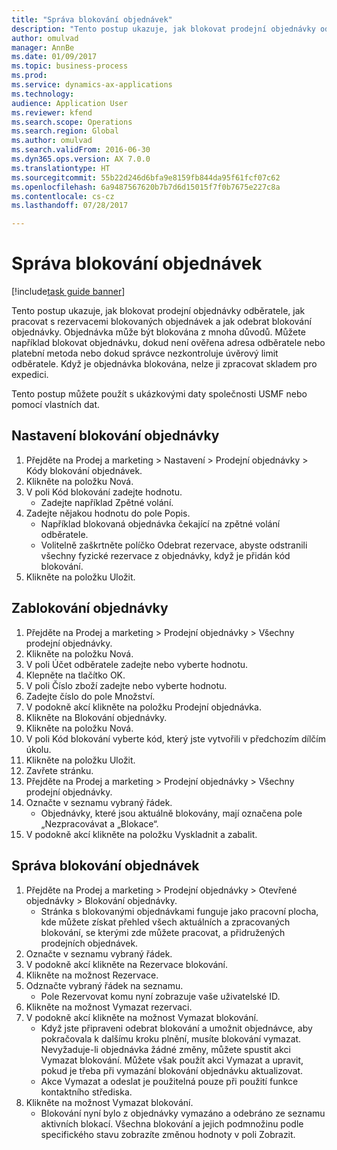 ```yaml
--- 
title: "Správa blokování objednávek"
description: "Tento postup ukazuje, jak blokovat prodejní objednávky odběratele, jak pracovat s rezervacemi blokovaných objednávek a jak odebrat blokování objednávky."
author: omulvad
manager: AnnBe
ms.date: 01/09/2017
ms.topic: business-process
ms.prod: 
ms.service: dynamics-ax-applications
ms.technology: 
audience: Application User
ms.reviewer: kfend
ms.search.scope: Operations
ms.search.region: Global
ms.author: omulvad
ms.search.validFrom: 2016-06-30
ms.dyn365.ops.version: AX 7.0.0
ms.translationtype: HT
ms.sourcegitcommit: 55b22d246d6bfa9e8159fb844da95f61fcf07c62
ms.openlocfilehash: 6a9487567620b7b7d6d15015f7f0b7675e227c8a
ms.contentlocale: cs-cz
ms.lasthandoff: 07/28/2017

---
```

# <a name="manage-order-holds"></a>Správa blokování objednávek

[!include[task guide banner](../../includes/task-guide-banner.md)]

Tento postup ukazuje, jak blokovat prodejní objednávky odběratele, jak pracovat s rezervacemi blokovaných objednávek a jak odebrat blokování objednávky. Objednávka může být blokována z mnoha důvodů. Můžete například blokovat objednávku, dokud není ověřena adresa odběratele nebo platební metoda nebo dokud správce nezkontroluje úvěrový limit odběratele. Když je objednávka blokována, nelze ji zpracovat skladem pro expedici. 

Tento postup můžete použít s ukázkovými daty společnosti USMF nebo pomocí vlastních dat.


## <a name="set-up-order-holds"></a>Nastavení blokování objednávky
1. Přejděte na Prodej a marketing > Nastavení > Prodejní objednávky > Kódy blokování objednávek.
2. Klikněte na položku Nová.
3. V poli Kód blokování zadejte hodnotu.
    * Zadejte například Zpětné volání.  
4. Zadejte nějakou hodnotu do pole Popis.
    * Například blokovaná objednávka čekající na zpětné volání odběratele.  
    * Volitelně zaškrtněte políčko Odebrat rezervace, abyste odstranili všechny fyzické rezervace z objednávky, když je přidán kód blokování.  
5. Klikněte na položku Uložit.

## <a name="place-order-on-hold"></a>Zablokování objednávky
1. Přejděte na Prodej a marketing > Prodejní objednávky > Všechny prodejní objednávky.
2. Klikněte na položku Nová.
3. V poli Účet odběratele zadejte nebo vyberte hodnotu.
4. Klepněte na tlačítko OK.
5. V poli Číslo zboží zadejte nebo vyberte hodnotu.
6. Zadejte číslo do pole Množství.
7. V podokně akcí klikněte na položku Prodejní objednávka.
8. Klikněte na Blokování objednávky.
9. Klikněte na položku Nová.
10. V poli Kód blokování vyberte kód, který jste vytvořili v předchozím dílčím úkolu.
11. Klikněte na položku Uložit.
12. Zavřete stránku.
13. Přejděte na Prodej a marketing > Prodejní objednávky > Všechny prodejní objednávky.
14. Označte v seznamu vybraný řádek.
    * Objednávky, které jsou aktuálně blokovány, mají označena pole „Nezpracovávat a „Blokace“.    
15. V podokně akcí klikněte na položku Vyskladnit a zabalit.

## <a name="manage-order-holds"></a>Správa blokování objednávek
1. Přejděte na Prodej a marketing > Prodejní objednávky > Otevřené objednávky > Blokování objednávky.
    * Stránka s blokovanými objednávkami funguje jako pracovní plocha, kde můžete získat přehled všech aktuálních a zpracovaných blokování, se kterými zde můžete pracovat, a přidružených prodejních objednávek.      
2. Označte v seznamu vybraný řádek.
3. V podokně akcí klikněte na Rezervace blokování.
4. Klikněte na možnost Rezervace.
5. Odznačte vybraný řádek na seznamu.
    * Pole Rezervovat komu nyní zobrazuje vaše uživatelské ID.   
6. Klikněte na možnost Vymazat rezervaci.
7. V podokně akcí klikněte na možnost Vymazat blokování.
    * Když jste připraveni odebrat blokování a umožnit objednávce, aby pokračovala k dalšímu kroku plnění, musíte blokování vymazat. Nevyžaduje-li objednávka žádné změny, můžete spustit akci Vymazat blokování. Můžete však použít akci Vymazat a upravit, pokud je třeba při vymazání blokování objednávku aktualizovat.      
    * Akce Vymazat a odeslat je použitelná pouze při použití funkce kontaktního střediska.  
8. Klikněte na možnost Vymazat blokování.
    * Blokování nyní bylo z objednávky vymazáno a odebráno ze seznamu aktivních blokací. Všechna blokování a jejich podmnožinu podle specifického stavu zobrazíte změnou hodnoty v poli Zobrazit.     


